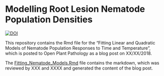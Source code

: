 Modelling Root Lesion Nematode Population Densities
================

[![DOI](https://zenodo.org/badge/119438897.svg)](https://zenodo.org/badge/latestdoi/119438897)

This repository contains the Rmd file for the “Fitting Linear and
Quadratic Models of Nematode Population Responses to Time and
Temperature”, which is posted to Open Plant Pathology as a blog post on
XX/XX/2018.

The [Fitting\_Nematode\_Models.Rmd](Fitting_Nematode_Models.Rmd) file
contains the markdown, which was reviewed by XXX and XXXX and generated
the content of the blog post.
